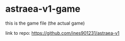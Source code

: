 # astraea-v1-game
this is the game file (the actual game)

link to repo: https://github.com/ines901231/astraea-v1
